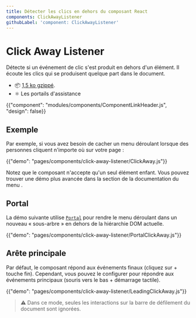 ```yaml
---
title: Détecter les clics en dehors du composant React
components: ClickAwayListener
githubLabel: 'component: ClickAwayListener'
---
```


# Click Away Listener

<p class="description">Détecte si un événement de clic s'est produit en dehors d'un élément. Il écoute les clics qui se produisent quelque part dans le document.</p>

- 📦 [1,5 ko gzippé](/size-snapshot).
- ⚛️ Les portails d'assistance

{{"component": "modules/components/ComponentLinkHeader.js", "design": false}}

## Exemple

Par exemple, si vous avez besoin de cacher un menu déroulant lorsque des personnes cliquent n'importe où sur votre page :

{{"demo": "pages/components/click-away-listener/ClickAway.js"}}

Notez que le composant n'accepte qu'un seul élément enfant. Vous pouvez trouver une démo plus avancée dans la section de la documentation du menu [](/components/menus/#menulist-composition).

## Portal

La démo suivante utilise [`Portal`](/components/portal/) pour rendre le menu déroulant dans un nouveau « sous-arbre » en dehors de la hiérarchie DOM actuelle.

{{"demo": "pages/components/click-away-listener/PortalClickAway.js"}}

## Arête principale

Par défaut, le composant répond aux événements finaux (cliquez sur + touche fin). Cependant, vous pouvez le configurer pour répondre aux événements principaux (souris vers le bas + démarrage tactile).

{{"demo": "pages/components/click-away-listener/LeadingClickAway.js"}}

> ⚠ Dans ce mode, seules les interactions sur la barre de défilement du document sont ignorées.
